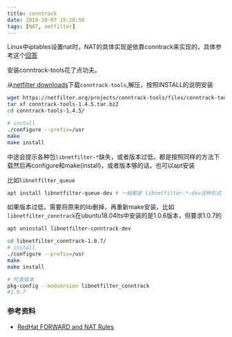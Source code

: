 ```yaml
---
title: conntrack
date: 2019-10-07 15:28:50
tags: [NAT, netfilter]
---
```


Linux中iptables设置nat时，NAT的具体实现是依靠conntrack来实现的，具体参考这个[回答][1]

安装conntrack-tools花了点功夫。

从[netfilter downloads][3]下载`conntrack-tools`,解压，按照INSTALL的说明安装

```bash
wget https://netfilter.org/projects/conntrack-tools/files/conntrack-tools-1.4.5.tar.bz2
tar xf conntrack-tools-1.4.5.tar.bz2
cd conntrack-tools-1.4.5/

# install
./configure --prefix=/usr
make
make install
```

中途会提示各种包`libnetfilter-*`缺失，或者版本过低，都是按照同样的方法下载然后再configure和make(install)，或者版本够的话，也可以apt安装

比如`libnetfilter_queue`

```bash
apt install libnetfilter-queue-dev # 一般都是 libnetfilter-*-dev这种形式
```

如果版本过低，需要将原来的lib删掉，再重新make安装，比如`libnetfilter_conntrack`在ubuntu18.04lts中安装的是1.0.6版本，但要求1.0.7的

```bash
apt uninstall libnetfilter-conntrack-dev

cd libnetfilter_conntrack-1.0.7/
# install
./configure --prefix=/usr
make
make install

# 检查版本
pkg-config --modversion libnetfilter_conntrack
#1.0.7
```


### 参考资料
- [RedHat FORWARD and NAT Rules][2]


[1]: https://superuser.com/questions/1269859/linux-netfilter-how-does-connection-tracking-track-connections-changed-by-nat
[2]: https://access.redhat.com/documentation/en-US/Red_Hat_Enterprise_Linux/4/html/Security_Guide/s1-firewall-ipt-fwd.html
[3]: http://conntrack-tools.netfilter.org/downloads.html
